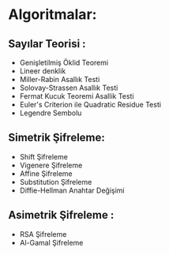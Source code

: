 
# Algoritmalar:

## Sayılar Teorisi :
- Genişletilmiş Öklid Teoremi
- Lineer denklik
- Miller-Rabin Asallık Testi
- Solovay-Strassen Asallık Testi
- Fermat Kucuk Teoremi Asallik Testi
- Euler's Criterion ile Quadratic Residue Testi
- Legendre Sembolu

## Simetrik Şifreleme:
- Shift Şifreleme
- Vigenere Şifreleme
- Affine Şifreleme
- Substitution Şifreleme
- Diffie-Hellman Anahtar Değişimi

## Asimetrik Şifreleme :
- RSA Şifreleme
- Al-Gamal Şifreleme
